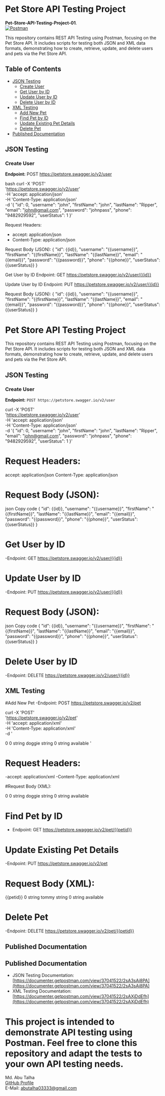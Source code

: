  # Pet Store API Testing Project

 
**Pet-Store-API-Testing-Project-01**.  
[![Postman](https://www.vectorlogo.zone/logos/getpostman/getpostman-icon.svg)](https://www.postman.com/)

This repository contains REST API Testing using Postman, focusing on the Pet Store API. It includes scripts for testing both JSON and XML data formats, demonstrating how to create, retrieve, update, and delete users and pets via the Pet Store API.

## Table of Contents
- [JSON Testing](#json-testing)
  - [Create User](#create-user)
  - [Get User by ID](#get-user-by-id)
  - [Update User by ID](#update-user-by-id)
  - [Delete User by ID](#delete-user-by-id)
- [XML Testing](#xml-testing)
  - [Add New Pet](#add-new-pet)
  - [Find Pet by ID](#find-pet-by-id)
  - [Update Existing Pet Details](#update-existing-pet-details)
  - [Delete Pet](#delete-pet)
- [Published Documentation](#published-documentation)

## JSON Testing

### Create User

**Endpoint:** POST https://petstore.swagger.io/v2/user

bash
curl -X 'POST' \
  'https://petstore.swagger.io/v2/user' \
  -H 'accept: application/json' \
  -H 'Content-Type: application/json' \
  -d '{
  "id": 0,
  "username": "john",
  "firstName": "john",
  "lastName": "Ripper",
  "email": "john@gmail.com",
  "password": "johnpass",
  "phone": "9482929592",
  "userStatus": 1
}'

Request Headers:

- accept: application/json
- Content-Type: application/json

Request Body (JSON):
{
  "id": {{id}},
  "username": "{{username}}",
  "firstName": "{{firstName}}",
  "lastName": "{{lastName}}",
  "email": "{{email}}",
  "password": "{{password}}",
  "phone": "{{phone}}",
  "userStatus": {{userStatus}}
}

Get User by ID
Endpoint: GET https://petstore.swagger.io/v2/user/{{id}}

Update User by ID
Endpoint: PUT https://petstore.swagger.io/v2/user/{{id}}

Request Body (JSON):
{
  "id": {{id}},
  "username": "{{username}}",
  "firstName": "{{firstName}}",
  "lastName": "{{lastName}}",
  "email": "{{email}}",
  "password": "{{password}}",
  "phone": "{{phone}}",
  "userStatus": {{userStatus}}
}

# Pet Store API Testing Project


This repository contains REST API Testing using Postman, focusing on the Pet Store API. It includes scripts for testing both JSON and XML data formats, demonstrating how to create, retrieve, update, and delete users and pets via the Pet Store API.

## JSON Testing

### Create User

**Endpoint:** `POST https://petstore.swagger.io/v2/user`

curl -X 'POST' \
  'https://petstore.swagger.io/v2/user' \
  -H 'accept: application/json' \
  -H 'Content-Type: application/json' \
  -d '{
  "id": 0,
  "username": "john",
  "firstName": "john",
  "lastName": "Ripper",
  "email": "john@gmail.com",
  "password": "johnpass",
  "phone": "9482929592",
  "userStatus": 1
}'

# Request Headers:

accept: application/json
Content-Type: application/json

# Request Body (JSON):
json
Copy code
{
  "id": {{id}},
  "username": "{{username}}",
  "firstName": "{{firstName}}",
  "lastName": "{{lastName}}",
  "email": "{{email}}",
  "password": "{{password}}",
  "phone": "{{phone}}",
  "userStatus": {{userStatus}}
}

# Get User by ID
-Endpoint: GET https://petstore.swagger.io/v2/user/{{id}}

# Update User by ID
-Endpoint: PUT https://petstore.swagger.io/v2/user/{{id}}

# Request Body (JSON):

json
Copy code
{
  "id": {{id}},
  "username": "{{username}}",
  "firstName": "{{firstName}}",
  "lastName": "{{lastName}}",
  "email": "{{email}}",
  "password": "{{password}}",
  "phone": "{{phone}}",
  "userStatus": {{userStatus}}
}

# Delete User by ID
-Endpoint: DELETE https://petstore.swagger.io/v2/user/{{id}}

## XML Testing

#Add New Pet
-Endpoint: POST https://petstore.swagger.io/v2/pet

curl -X 'POST' \
  'https://petstore.swagger.io/v2/pet' \
  -H 'accept: application/xml' \
  -H 'Content-Type: application/xml' \
  -d '
<?xml version="1.0" encoding="UTF-8"?>
<Pet>
  <id>0</id>
  <Category>
    <id>0</id>
    <name>string</name>
  </Category>
  <name>doggie</name>
  <photoUrls>
    <photoUrl>string</photoUrl>
  </photoUrls>
  <tags>
    <Tag>
      <id>0</id>
      <name>string</name>
    </Tag>
  </tags>
  <status>available</status>
</Pet>'


# Request Headers:

-accept: application/xml
-Content-Type: application/xml

#Request Body (XML):

<?xml version="1.0" encoding="UTF-8"?>
<Pet>
  <id>0</id>
  <Category>
    <id>0</id>
    <name>string</name>
  </Category>
  <name>doggie</name>
  <photoUrls>
    <photoUrl>string</photoUrl>
  </photoUrls>
  <tags>
    <Tag>
      <id>0</id>
      <name>string</name>
    </Tag>
  </tags>
  <status>available</status>
</Pet>

# Find Pet by ID
- Endpoint: GET https://petstore.swagger.io/v2/pet/{{petid}}

# Update Existing Pet Details
-Endpoint: PUT https://petstore.swagger.io/v2/pet

# Request Body (XML):

<?xml version="1.0" encoding="UTF-8"?>
<Pet>
  <id>{{petid}}</id>
  <Category>
    <id>0</id>
    <name>string</name>
  </Category>
  <name>tommy</name>
  <photoUrls>
    <photoUrl>string</photoUrl>
  </photoUrls>
  <tags>
    <Tag>
      <id>0</id>
      <name>string</name>
    </Tag>
  </tags>
  <status>available</status>
</Pet>

# Delete Pet
-Endpoint: DELETE https://petstore.swagger.io/v2/pet/{{petid}}

## Published Documentation
## Published Documentation
- JSON Testing Documentation: [https://documenter.getpostman.com/view/37041522/2sA3sAi8PA](https://documenter.getpostman.com/view/37041522/2sA3sAi8PA)
- XML Testing Documentation: [https://documenter.getpostman.com/view/37041522/2sAXjDdEfh](https://documenter.getpostman.com/view/37041522/2sAXjDdEfh)


# This project is intended to demonstrate API testing using Postman. Feel free to clone this repository and adapt the tests to your own API testing needs.

Md. Abu Talha  
[GitHub Profile](https://github.com/md-abutalha)  
E-Mail: abutalha03333@gmail.com
